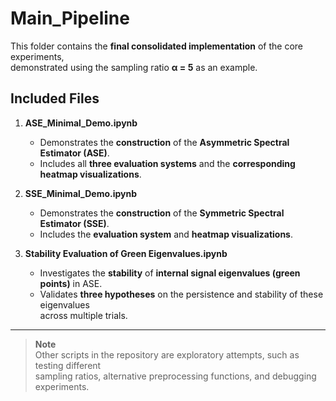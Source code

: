 # Main_Pipeline

This folder contains the **final consolidated implementation** of the core experiments,  
demonstrated using the sampling ratio **α = 5** as an example.

## Included Files

1. **ASE_Minimal_Demo.ipynb**  
   - Demonstrates the **construction** of the **Asymmetric Spectral Estimator (ASE)**.
   - Includes all **three evaluation systems** and the **corresponding heatmap visualizations**.

2. **SSE_Minimal_Demo.ipynb**  
   - Demonstrates the **construction** of the **Symmetric Spectral Estimator (SSE)**.
   - Includes the **evaluation system** and **heatmap visualizations**.

3. **Stability Evaluation of Green Eigenvalues.ipynb**  
   - Investigates the **stability** of **internal signal eigenvalues (green points)** in ASE.
   - Validates **three hypotheses** on the persistence and stability of these eigenvalues  
     across multiple trials.

---

> **Note**  
> Other scripts in the repository are exploratory attempts, such as testing different  
> sampling ratios, alternative preprocessing functions, and debugging experiments.

